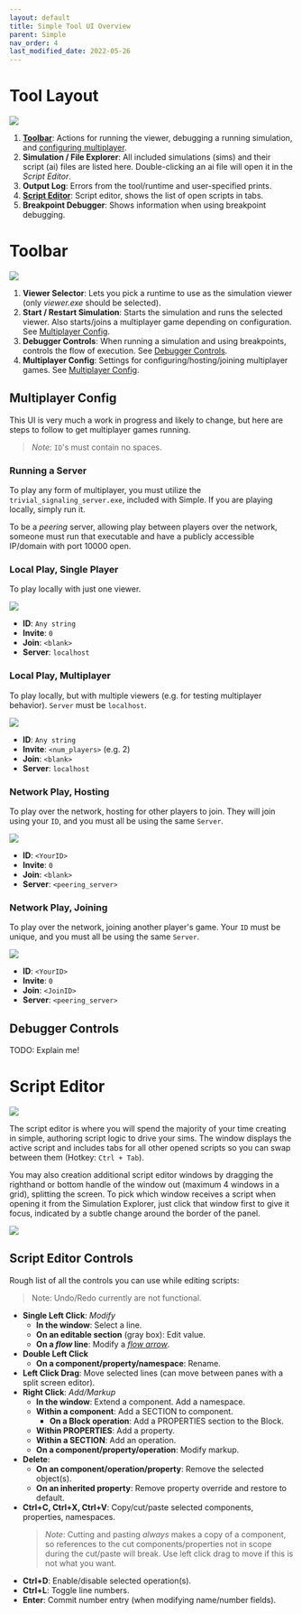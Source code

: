 ```yaml
---
layout: default
title: Simple Tool UI Overview
parent: Simple
nav_order: 4
last_modified_date: 2022-05-26
---
```


# Tool Layout

![](/assets/simple/simple_tool_diagram.png)

1. **[Toolbar](#toolbar)**: Actions for running the viewer, debugging a running simulation, and [configuring multiplayer](#multiplayer-config).
2. **Simulation / File Explorer**: All included simulations (sims) and their script (ai) files are listed here. Double-clicking an ai file will open it in the _Script Editor_.
3. **Output Log**: Errors from the tool/runtime and user-specified prints.
4. **[Script Editor](#script-editor)**: Script editor, shows the list of open scripts in tabs.
5. **Breakpoint Debugger**: Shows information when using breakpoint debugging.

# Toolbar

![](/assets/simple/simple_tool_diagram2.png)

1. **Viewer Selector**: Lets you pick a runtime to use as the simulation viewer (only _viewer.exe_ should be selected).
2. **Start / Restart Simulation**: Starts the simulation and runs the selected viewer. Also starts/joins a multiplayer game depending on configuration. See [Multiplayer Config](#multiplayer-config).
3. **Debugger Controls**: When running a simulation and using breakpoints, controls the flow of execution. See [Debugger Controls](#debugger-controls).
4. **Multiplayer Config**: Settings for configuring/hosting/joining multiplayer games. See [Multiplayer Config](#multiplayer-config).

## Multiplayer Config

This UI is very much a work in progress and likely to change, but here are steps to follow to get multiplayer games running.
> _Note_: `ID`'s must contain no spaces.

### Running a Server

To play any form of multiplayer, you must utilize the `trivial_signaling_server.exe`, included with Simple. If you are playing locally, simply run it.

To be a _peering_ server, allowing play between players over the network, someone must run that executable and have a publicly accessible IP/domain with port 10000 open. 

### Local Play, Single Player

To play locally with just one viewer.

![](/assets/simple/simple_tool_multiplayer1.png)
- **ID**: `Any string`
- **Invite**: `0`
- **Join**: `<blank>`
- **Server**: `localhost`

### Local Play, Multiplayer

To play locally, but with multiple viewers (e.g. for testing multiplayer behavior). `Server` must be `localhost`.

![](/assets/simple/simple_tool_multiplayer2.png)

- **ID**: `Any string`
- **Invite**: `<num_players>` (e.g. 2)
- **Join**: `<blank>`
- **Server**: `localhost`

### Network Play, Hosting

To play over the network, hosting for other players to join. They will join using your `ID`, and you must all be using the same `Server`.

![](/assets/simple/simple_tool_multiplayer3.png)

- **ID**: `<YourID>`
- **Invite**: `0`
- **Join**: `<blank>`
- **Server**: `<peering_server>`

### Network Play, Joining

To play over the network, joining another player's game. Your `ID` must be unique, and you must all be using the same `Server`.

![](/assets/simple/simple_tool_multiplayer4.png)

- **ID**: `<YourID>`
- **Invite**: `0`
- **Join**: `<JoinID>`
- **Server**: `<peering_server>`

## Debugger Controls

TODO: Explain me!

# Script Editor

![](/assets/simple/simple_script_ed2.png)

The script editor is where you will spend the majority of your time creating in simple, authoring script logic to drive your sims. The window displays the active script and includes tabs for all other opened scripts so you can swap between them (Hotkey: `Ctrl + Tab`).

You may also creation additional script editor windows by dragging the righthand or bottom handle of the window out (maximum 4 windows in a grid), splitting the screen. To pick which window receives a script when opening it from the Simulation Explorer, just click that window first to give it focus, indicated by a subtle change around the border of the panel.

![](/assets/simple/simple_script_ed.png)

## Script Editor Controls

Rough list of all the controls you can use while editing scripts:
> Note: Undo/Redo currently are not functional.

- **Single Left Click**: _Modify_
    - **In the window**: Select a line.
    - **On an editable section** (gray box): Edit value.
    - **On a _flow_ line**: Modify a [_flow arrow_](/simple/simple_tool.html#flow-out).
- **Double Left Click**
    - **On a component/property/namespace**: Rename.
- **Left Click Drag**: Move selected lines (can move between panes with a split screen editor).
- **Right Click**: _Add/Markup_
    - **In the window**: Extend a component. Add a namespace.
    - **Within a component**: Add a SECTION to component.
        - **On a Block operation**: Add a PROPERTIES section to the Block. 
    - **Within PROPERTIES**: Add a property.
    - **Within a SECTION**: Add an operation.
    - **On a component/property/operation**: Modify markup.
- **Delete**:
    - **On an component/operation/property**: Remove the selected object(s).
    - **On an inherited property**: Remove property override and restore to default.
- **Ctrl+C, Ctrl+X, Ctrl+V**: Copy/cut/paste selected components, properties, namespaces.
    > _Note_: Cutting and pasting _always_ makes a copy of a component, so references to the cut components/properties not in scope during the cut/paste will break. Use left click drag to move if this is not what you want.
- **Ctrl+D**: Enable/disable selected operation(s).
- **Ctrl+L**: Toggle line numbers.
- **Enter**: Commit number entry (when modifying name/number fields).